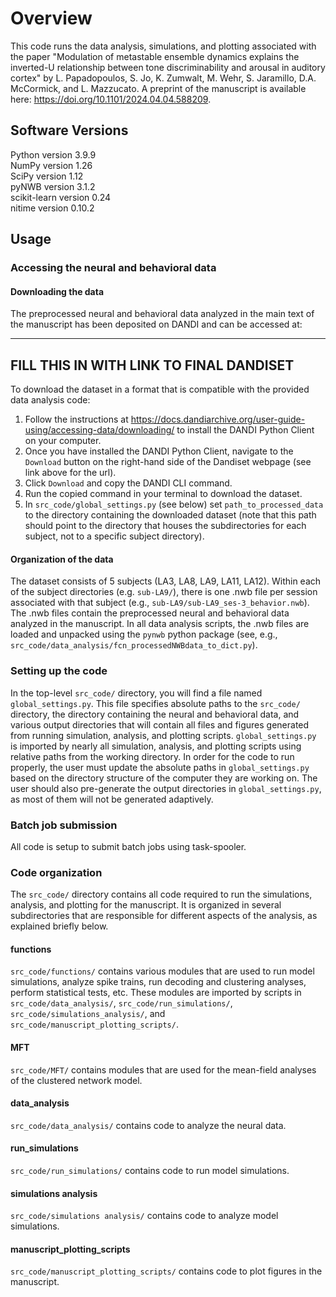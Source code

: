 # Overview

This code runs the data analysis, simulations, and plotting associated with the paper "Modulation of metastable ensemble dynamics explains the inverted-U relationship between tone discriminability and arousal in auditory cortex" by L. Papadopoulos, S. Jo, K. Zumwalt, M. Wehr, S. Jaramillo, D.A. McCormick, and L. Mazzucato. A preprint of the manuscript is available here: https://doi.org/10.1101/2024.04.04.588209.

## Software Versions

Python version 3.9.9  
NumPy version 1.26  
SciPy version 1.12  
pyNWB version 3.1.2  
scikit-learn version 0.24  
nitime version 0.10.2  

## Usage


### Accessing the neural and behavioral data

#### Downloading the data

The preprocessed neural and behavioral data analyzed in the main text of the manuscript has been deposited on DANDI and can be accessed at:

--------------------------------------------------------------------------------------------------------------------------------------------------------------------  
**FILL THIS IN WITH LINK TO FINAL DANDISET**
--------------------------------------------------------------------------------------------------------------------------------------------------------------------

To download the dataset in a format that is compatible with the provided data analysis code:

1. Follow the instructions at https://docs.dandiarchive.org/user-guide-using/accessing-data/downloading/ to install the DANDI Python Client on your computer.
2. Once you have installed the DANDI Python Client, navigate to the `Download` button on the right-hand side of the Dandiset webpage (see link above for the url).
3. Click `Download` and copy the DANDI CLI command.
4. Run the copied command in your terminal to download the dataset.
5. In `src_code/global_settings.py` (see below) set `path_to_processed_data` to the directory containing the downloaded dataset (note that this path should point to the directory that houses the subdirectories for each subject, not to a specific subject directory). 

#### Organization of the data

The dataset consists of 5 subjects (LA3, LA8, LA9, LA11, LA12). Within each of the subject directories (e.g. `sub-LA9/`), there is one .nwb file per session associated with that subject (e.g., `sub-LA9/sub-LA9_ses-3_behavior.nwb`). The .nwb files contain the preprocessed neural and behavioral data analyzed in the manuscript. In all data analysis scripts, the .nwb files are loaded and unpacked using the `pynwb` python package (see, e.g., `src_code/data_analysis/fcn_processedNWBdata_to_dict.py`).


### Setting up the code

In the top-level `src_code/` directory, you will find a file named `global_settings.py`. This file specifies absolute paths to the `src_code/` directory, the directory containing the neural and behavioral data, and various output directories that will contain all files and figures generated from running simulation, analysis, and plotting scripts. `global_settings.py` is imported by nearly all simulation, analysis, and plotting scripts using relative paths from the working directory. In order for the code to run properly, the user must update the absolute paths in `global_settings.py` based on the directory structure of the computer they are working on. The user should also pre-generate the output directories in `global_settings.py`, as most of them will not be generated adaptively.

### Batch job submission

All code is setup to submit batch jobs using task-spooler.

### Code organization

The `src_code/` directory contains all code required to run the simulations, analysis, and plotting for the manuscript. It is organized in several subdirectories that are responsible for different aspects of the analysis, as explained briefly below.

#### functions

`src_code/functions/` contains various modules that are used to run model simulations, analyze spike trains, run decoding and clustering analyses, perform statistical tests, etc. These modules are imported by scripts in `src_code/data_analysis/`, `src_code/run_simulations/`, `src_code/simulations_analysis/`, and `src_code/manuscript_plotting_scripts/`.

#### MFT

`src_code/MFT/` contains modules that are used for the mean-field analyses of the clustered network model.

#### data_analysis

`src_code/data_analysis/` contains code to analyze the neural data.

#### run_simulations

`src_code/run_simulations/` contains code to run model simulations.

#### simulations analysis

`src_code/simulations analysis/` contains code to analyze model simulations.

#### manuscript_plotting_scripts

`src_code/manuscript_plotting_scripts/` contains code to plot figures in the manuscript.